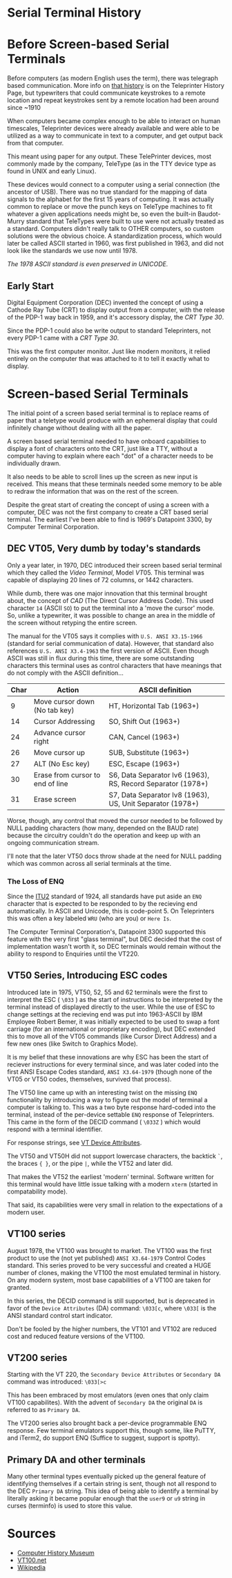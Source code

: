 # Serial Terminal History

# Before Screen-based Serial Terminals

Before computers (as modern English uses the term), there was telegraph
based communication.  More info on [that history](./TP_History.md) is
on the Teleprinter History Page, but typewriters that could communicate
keystrokes to a remote location and repeat keystrokes sent by a remote
location had been around since ~1910

When computers became complex enough to be able to interact on human
timescales, Teleprinter devices were already available and were able
to be utilized as a way to communicate in text to a computer, and get
output back from that computer.

This meant using paper for any output.  These TelePrinter devices,
most commonly made by the company, TeleType (as in the TTY device
type as found in UNIX and early Linux).

These devices would connect to a computer using a serial connection
(the ancestor of USB).  There was no true standard for the mapping of
data signals to the alphabet for the first 15 years of computing.
It was actually common to replace or move the punch keys on TeleType
machines to fit whatever a given applications needs might be, so even
the built-in Baudot-Murry standard that TeleTypes were built to use
were not actually treated as a standard.  Computers didn't really talk
to OTHER computers, so custom solutions were the obvious choice.
A standardization process, which would later be called ASCII started
in 1960, was first published in 1963, and did not look like the
standards we use now until 1978.

*The 1978 ASCII standard is even preserved in UNICODE.*

## Early Start

Digital Equipment Corporation (DEC) invented the concept
of using a Cathode Ray Tube (CRT) to display output from a computer,
with the release of the PDP-1 way back in 1959, and it's accessory
display, the _CRT Type 30_.

Since the PDP-1 could also be write output to standard Teleprinters,
not every PDP-1 came with a _CRT Type 30_.

This was the first computer monitor.  Just like modern monitors, it
relied entirely on the computer that was attached to it to tell it
exactly what to display.

# Screen-based Serial Terminals

The initial point of a screen based serial terminal is to replace
reams of paper that a teletype would produce with an ephemeral
display that could infinitely change without dealing with all the
paper.

A screen based serial terminal needed to have onboard capabilities
to display a font of characters onto the CRT, just like a TTY,
without a computer having to explain where each "dot" of a character
needs to be individually drawn.

It also needs to be able to scroll lines up the screen as new input
is received.  This means that these terminals needed some memory to
be able to redraw the information that was on the rest of the screen.

Despite the great start of creating the concept of using a
screen with a computer, DEC was not the first company
to create a CRT based serial terminal.  The earliest I've been able
to find is 1969's Datapoint 3300, by Computer Terminal Corporation.

## DEC VT05, Very dumb by today's standards

Only a year later, in 1970, DEC introduced their screen based serial
terminal which they called the *Video Terminal*, Model *VT*05.
This terminal was capable of displaying 20 lines of 72 columns, or 1442
characters.

While dumb, there was one major innovation that this terminal brought
about, the concept of *CAD* (The Direct Cursor Address Code).
This used character `14` (ASCII `SO`) to put the terminal into a
'move the cursor' mode.  So, unlike a typewriter, it was possible to
change an area in the middle of the screen without retyping the entire
screen.

The manual for the VT05 says it complies with
`U.S. ANSI X3.15-1966` (standard for serial communication of data).
However, that standard also references `U.S. ANSI X3.4-1963` the first
version of ASCII.
Even though ASCII was still in flux during this time, there are some
outstanding characters this terminal uses as control characters that
have meanings that do not comply with the ASCII definition...

| Char | Action | ASCII definition |
|---|---| ---- |
| 9  | Move cursor down (No tab key) | HT, Horizontal Tab (1963+) |
| 14 | Cursor Addressing | SO, Shift Out (1963+) |
| 24 | Advance cursor right | CAN, Cancel (1963+) |
| 26 | Move cursor up | SUB, Substitute (1963+) |
| 27 | ALT (No Esc key) | ESC, Escape (1963+) |
| 30 | Erase from cursor to end of line | S6, Data Separator lv6 (1963), RS, Record Separator (1978+) |
| 31 | Erase screen | S7, Data Separator lv8 (1963), US, Unit Separator (1978+) |

Worse, though, any control that moved the cursor needed to be
followed by NULL padding characters (how many, depended on the
BAUD rate) because the circuitry couldn't do the operation and keep
up with an ongoing communication stream.

I'll note that the later VT50 docs throw shade at the need for NULL
padding which was common across all serial terminals at the time.

### The Loss of ENQ

Since the [ITU2](https://en.wikipedia.org/wiki/Baudot_code#ITA2)
standard of 1924, all standards have put aside an `ENQ` character that is
expected to be responded to by the recieving end automatically.
In ASCII and Unicode, this is code-point 5.  On Teleprinters this was often
a key labeled `WRU` (who are you) or `Here Is`.

The Computer Terminal Corporation's, Datapoint 3300 supported this feature
with the very first "glass terminal", but DEC decided that the cost of
implementation wasn't worth it, so DEC terminals would remain without the
ability to respond to Enquiries until the VT220.

## VT50 Series, Introducing ESC codes

Introduced late in 1975, VT50, 52, 55 and 62 terminals were the first
to interpret the ESC ( `\033` ) as the start of instructions to be
interpreted by the terminal instead of displayed directly to the user.
While the use of ESC to change settings at the recieving end was
put into 1963-ASCII by IBM Employee Robert Bemer, it was initially
expected to be used to swap a font carriage (for an international or
proprietary encoding), but DEC extended this to move all of the VT05
commands (like Cursor Direct Address) and a few new ones
(like Switch to Graphics Mode).

It is my belief that these innovations are why ESC has been the
start of reciever instructions for every terminal since, and was
later coded into the first ANSI Escape Codes standard,
`ANSI X3.64-1979` (though none of the VT05 or VT50 codes, themselves,
survived that process).

The VT50 line came up with an interesting twist on the missing `ENQ`
functionality by introducing a way to figure out the model of terminal
a computer is talking to.  This was a two byte response hard-coded into
the terminal, instead of the per-device settable `ENQ` response of
Teleprinters.  This came in the form of the DECID command ( `\033Z` )
which would respond with a terminal identifier.

For response strings,
see [VT Device Attributes](./VT_Device_Attributes.md).

The VT50 and VT50H did not support lowercase characters,
the backtick `` ` ``,
the braces ` { } `,
or the pipe ` | `, while the VT52 and later did.

That makes the VT52 the earliest 'modern' terminal.  Software written
for this terminal would have little issue talking with a modern
`xterm` (started in compatability mode).

That said, its capabilities were very small in relation to the
expectations of a modern user.

## VT100 series

August 1978, the VT100 was brought to market.
The VT100 was the first product to use the (not yet published)
`ANSI X3.64-1979` Control Codes standard.
This series proved to be very successful and created a HUGE number
of clones, making the VT100 the most emulated terminal in history.
On any modern system, most base capabilities of a VT100 are taken for
granted.

In this series, the DECID command is still supported, but is deprecated
in favor of the `Device Attributes` (DA) command: `\033[c`, where `\033[`
is the ANSI standard control start indicator.

Don't be fooled by the higher numbers, the VT101 and VT102 are reduced
cost and reduced feature versions of the VT100.

## VT200 series

Starting with the VT 220, the `Secondary Device Attributes`
or `Secondary DA` command was introduced: `\033[>c`

This has been embraced by most emulators (even ones that only claim VT100
capabilites).  With the advent of `Secondary DA` the original `DA` is 
referred to as `Primary DA`.

The VT200 series also brought back a per-device programmable ENQ response.
Few terminal emulators support this, though some, like PuTTY, and iTerm2, 
do support ENQ (Suffice to suggest, support is spotty).

## Primary DA and other terminals

Many other terminal types eventually picked up the general feature of
identifying themselves if a certain string is sent, though not all
respond to the DEC `Primary DA` string.  This idea of being able to identify
a terminal by literally asking it became popular enough that the `user9`
or `u9` string in curses (terminfo) is used to store this value.

# Sources

* [Computer History Museum](https://computerhistory.org/)
* [VT100.net](https://vt100.net/)
* [Wikipedia](https://wikipedia.org/)

